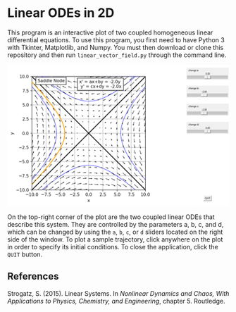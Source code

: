 # Linear ODEs in 2D
This program is an interactive plot of two coupled homogeneous linear differential equations.
To use this program, you first need to have Python 3 with Tkinter, Matplotlib, and Numpy.
You must then download or clone this repository and then run `linear_vector_field.py` through the command line.

<img src="https://raw.githubusercontent.com/marl0ny/Linear-ODE-2D/master/images/screenshot.jpg" />

On the top-right corner of the plot are the two coupled linear ODEs that describe this system.
They are controlled by the parameters a, b, c, and d, which can be changed by using the 
`a`, `b`, `c`, or `d` sliders located on the right side of the window.
To plot a sample trajectory, click anywhere on the plot in order to specify its initial conditions.
To close the application, click the `QUIT` button.

## References
Strogatz, S. (2015). Linear Systems. In <em>Nonlinear Dynamics and Chaos, With Applications to Physics, Chemistry, and Engineering</em>, chapter 5. Routledge.
